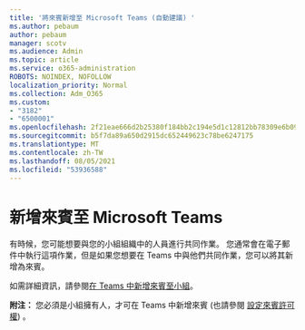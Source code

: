 ```yaml
---
title: '將來賓新增至 Microsoft Teams (自動建議) '
ms.author: pebaum
author: pebaum
manager: scotv
ms.audience: Admin
ms.topic: article
ms.service: o365-administration
ROBOTS: NOINDEX, NOFOLLOW
localization_priority: Normal
ms.collection: Adm_O365
ms.custom:
- "3182"
- "6500001"
ms.openlocfilehash: 2f21eae666d2b25380f184bb2c194e5d1c12812bb78309e6b09f9f497163b8c8
ms.sourcegitcommit: b5f7da89a650d2915dc652449623c78be6247175
ms.translationtype: MT
ms.contentlocale: zh-TW
ms.lasthandoff: 08/05/2021
ms.locfileid: "53936588"
---
```

# <a name="add-a-guest-to-microsoft-teams"></a>新增來賓至 Microsoft Teams

有時候，您可能想要與您的小組組織中的人員進行共同作業。 您通常會在電子郵件中執行這項作業，但是如果您想要在 Teams 中與他們共同作業，您可以將其新增為來賓。

如需詳細資訊，請參閱[在 Teams 中新增來賓至小組](https://support.office.com/article/add-guests-to-a-team-in-teams-fccb4fa6-f864-4508-bdde-256e7384a14f#ID0EAABAAA=Desktop)。

**附注：** 您必須是小組擁有人，才可在 Teams 中新增來賓 (也請參閱 [設定來賓許可權](https://support.office.com/article/set-guest-permissions-for-channels-in-teams-4756c468-2746-4bfd-a582-736d55fcc169)) 。